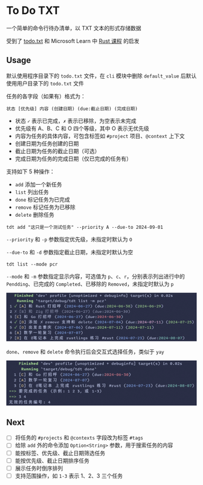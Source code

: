 # To Do TXT

一个简单的命令行待办清单，以 TXT 文本的形式存储数据

受到了 [todo.txt](https://github.com/todotxt/todo.txt) 和 Microsoft Learn 中 [Rust 课程](https://learn.microsoft.com/zh-cn/training/modules/rust-create-command-line-program/) 的启发

## Usage

默认使用程序目录下的 `todo.txt` 文件，在 `cli` 模块中删除 `default_value` 后默认使用用户目录下的 `todo.txt` 文件

任务的各字段（如果有）格式为：

```
状态 [优先级] 内容 (创建日期) (due:截止日期) (完成日期)
```

- 状态 `✓` 表示已完成，`✗` 表示已移除，为空表示未完成
- 优先级有 A、B、C 和 O 四个等级，其中 O 表示无优先级
- 内容为任务的具体内容，可包含标签如 `#project` 项目、`@context` 上下文
- 创建日期为任务创建的日期
- 截止日期为任务的截止日期（可选）
- 完成日期为任务的完成日期（仅已完成的任务有）

支持如下 5 种操作：

- `add` 添加一个新任务
- `list` 列出任务
- `done` 标记任务为已完成
- `remove` 标记任务为已移除
- `delete` 删除任务

```shell
tdt add "这只是一个测试任务" --priority A --due-to 2024-09-01
```

`--priority` 和 `-p` 参数指定优先级，未指定时默认为 `O`

`--due-to` 和 `-d` 参数指定截止日期，未指定时默认为空

```shell
tdt list --mode pcr
```

`--mode` 和 `-m` 参数指定显示内容，可选值为 `p`、`c`、`r`，分别表示列出进行中的 `Pendding`、已完成的 `Completed`、已移除的 `Removed`，未指定时默认为 `p`

![list](./screenshots/tdt-list.png)

`done`、`remove` 和 `delete` 命令执行后会交互式选择任务，类似于 `yay`

![done](./screenshots/tdt-done.png)

## Next

- [ ] 将任务的 `#projects` 和 `@contexts` 字段改为标签 `#tags`
- [ ] 给除 `add` 外的命令添加 `Option<String>` 参数，用于搜索任务的内容
- [ ] 能按标签、优先级、截止日期筛选任务
- [ ] 能按优先级、截止日期排序任务
- [ ] 展示任务时倒序排列
- [ ] 支持范围操作，如 `1-3` 表示 1、2、3 三个任务
